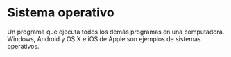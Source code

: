 [Title]: # (Sistema operativo)
[Order]: # (82)

# Sistema operativo 

Un programa que ejecuta todos los demás programas en una computadora. Windows, Android y OS X e iOS de Apple son ejemplos de sistemas operativos.